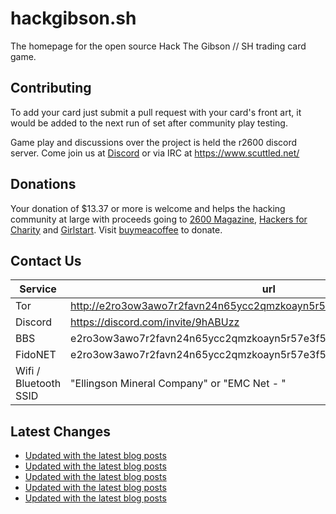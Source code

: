 # hackgibson.sh
The homepage for the open source Hack The Gibson // SH trading card game.


## Contributing

To add your card just submit a pull request with your card's front art, it would be added to the next run of set after community play testing.

Game play and discussions over the project is held the r2600 discord server. Come join us at [Discord](https://discord.com/invite/9hABUzz) or via IRC at https://www.scuttled.net/


## Donations

Your donation of $13.37 or more is welcome and helps the hacking community at large with proceeds going to [2600 Magazine](https://2600.com/), [Hackers for Charity](https://hackersforcharity.org) and [Girlstart](https://girlstart.org).  Visit [buymeacoffee](https://www.buymeacoffee.com/hackgibson.sh) to donate.


## Contact Us

Service | url
-|-
Tor | http://e2ro3ow3awo7r2favn24n65ycc2qmzkoayn5r57e3f56nvjwdcgg32ad.onion
Discord | https://discord.com/invite/9hABUzz
BBS | e2ro3ow3awo7r2favn24n65ycc2qmzkoayn5r57e3f56nvjwdcgg32ad.onion:23
FidoNET | e2ro3ow3awo7r2favn24n65ycc2qmzkoayn5r57e3f56nvjwdcgg32ad.onion:24554
Wifi / Bluetooth SSID | "Ellingson Mineral Company" or "EMC Net - <fidonet address>"

## Latest Changes
<!-- BLOG-POST-LIST:START -->
- [Updated with the latest blog posts](https://github.com/DFW2600/hackgibson.sh/commit/30e6a9b0979cad57fa6b59e8cfc6fa14e1476014)
- [Updated with the latest blog posts](https://github.com/DFW2600/hackgibson.sh/commit/94c35938a4cbd3965a9cce4ec6027127a05388a0)
- [Updated with the latest blog posts](https://github.com/DFW2600/hackgibson.sh/commit/08ad6e986c23b78145d94df579ab01dd22bb8493)
- [Updated with the latest blog posts](https://github.com/DFW2600/hackgibson.sh/commit/af57981c80b1c7082eea6faa8aced48b15aeaed1)
- [Updated with the latest blog posts](https://github.com/DFW2600/hackgibson.sh/commit/2ef57b8bf1c35406d95489012c270af5586b55e5)
<!-- BLOG-POST-LIST:END -->
